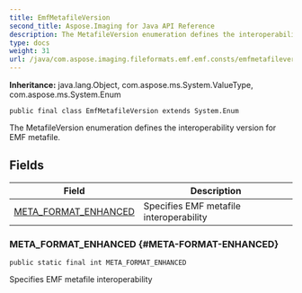 ```yaml
---
title: EmfMetafileVersion
second_title: Aspose.Imaging for Java API Reference
description: The MetafileVersion enumeration defines the interoperability version for EMF metafile.
type: docs
weight: 31
url: /java/com.aspose.imaging.fileformats.emf.emf.consts/emfmetafileversion/
---
```

**Inheritance:**
java.lang.Object, com.aspose.ms.System.ValueType, com.aspose.ms.System.Enum
```
public final class EmfMetafileVersion extends System.Enum
```

The MetafileVersion enumeration defines the interoperability version for EMF metafile.
## Fields

| Field | Description |
| --- | --- |
| [META_FORMAT_ENHANCED](#META-FORMAT-ENHANCED) | Specifies EMF metafile interoperability |
### META_FORMAT_ENHANCED {#META-FORMAT-ENHANCED}
```
public static final int META_FORMAT_ENHANCED
```


Specifies EMF metafile interoperability

